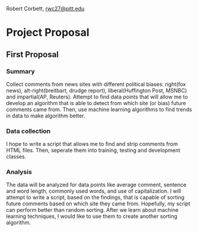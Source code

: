 Robert Corbett, rwc27@pitt.edu
# Project Proposal

## First Proposal

### Summary
Collect comments from news sites with different political biases: right(fox news), alt-right(breitbart, drudge report),
liberal(Huffington Post, MSNBC) and impartial(AP, Reuters).  Attempt to find data points that
will allow me to develop an algorithm that is able to detect from which site (or bias)
future comments came from.  Then, use machine learning algorithms to find trends in data to make algorithm better.

### Data collection
I hope to write a script that allows me to find and strip comments from HTML files.  Then, seperate them into training,
testing and development classes.  

### Analysis
The data will be analyzed for data points like average comment, sentence and word length, commonly used words, and use of capitalization.
I will attempt to write a script, based on the findings, that is capable of sorting future comments based on which site they
came from.  Hopefully, my script can perform better than random sorting.
After we learn about machine learning techniques, I would like to use them to create another sorting algorithm.
